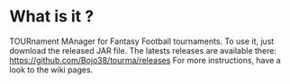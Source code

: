 # What is it ?

TOURnament MAnager for Fantasy Football tournaments.
To use it, just download the released JAR file. The latests releases are available there: https://github.com/Bojo38/tourma/releases
For more instructions, have a look to the wiki pages.

